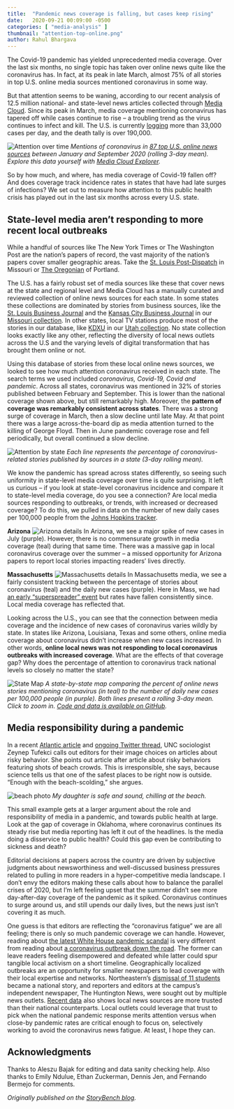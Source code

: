 ```yaml
---
title:  "Pandemic news coverage is falling, but cases keep rising"
date:   2020-09-21 00:09:00 -0500
categories: [ "media-analysis" ]
thumbnail: "attention-top-online.png"
author: Rahul Bhargava
---
```


The Covid-19 pandemic has yielded unprecedented media coverage. Over the last six months, no single topic has taken over online news quite like the coronavirus has. In fact, at its peak in late March, almost 75% of all stories in top U.S. online media sources mentioned coronavirus in some way.

But that attention seems to be waning, according to our recent analysis of 12.5 million national- and state-level news articles collected through [Media Cloud](https://mediacloud.org/). Since its peak in March, media coverage mentioning coronavirus has tapered off while cases continue to rise – a troubling trend as the virus continues to infect and kill. The U.S. is currently [logging](https://www.nytimes.com/interactive/2020/us/coronavirus-us-cases.html?action=click&module=Top%20Stories&pgtype=Homepage) more than 33,000 cases per day, and the death tally is over 190,000.

![Attention over time](/static/img/posts/attention-top-online-big.jpg)
*Mentions of coronavirus in [87 top U.S. online news sources](https://sources.mediacloud.org/#/collections/186572516) between January and September 2020 (rolling 3-day mean). Explore this data yourself with [Media Cloud Explorer](https://explorer.mediacloud.org/#/queries/search?qs=%255B%257B%2522label%2522%253A%2522coronavirus%2520OR%2520covid%2520or%2520%255C%2522co...%2522%252C%2522q%2522%253A%2522%27coronavirus%2520OR%2520covid%2520OR%2520%255C%2522covid%252019%255C%2522%2520OR%2520%255C%2522covid-19%255C%2522%2520OR%2520covid19%2520OR%2520pandemic%27%2522%252C%2522color%2522%253A%2522%25231f77b4%2522%252C%2522startDate%2522%253A%25222020-01-09%2522%252C%2522endDate%2522%253A%25222020-09-09%2522%252C%2522sources%2522%253A%255B%255D%252C%2522collections%2522%253A%255B186572516%255D%252C%2522searches%2522%253A%255B%255D%257D%255D).*

So by how much, and where, has media coverage of Covid-19 fallen off? And does coverage track incidence rates in states that have had late surges of infections? We set out to measure how attention to this public health crisis has played out in the last six months across every U.S. state.

## State-level media aren’t responding to more recent local outbreaks

While a handful of sources like The New York Times or The Washington Post are the nation’s papers of record, the vast majority of the nation’s papers cover smaller geographic areas. Take the [St. Louis Post-Dispatch](https://www.stltoday.com/) in Missouri or [The Oregonian](https://www.oregonlive.com/) of Portland.

The U.S. has a fairly robust set of media sources like these that cover news at the state and regional level and Media Cloud has a manually curated and reviewed collection of online news sources for each state. In some states these collections are dominated by stories from business sources, like the [St. Louis Business Journal](https://sources.mediacloud.org/#/sources/1255) and the [Kansas City Business Journal](https://sources.mediacloud.org/#/sources/661741) in our [Missouri collection](https://sources.mediacloud.org/#/collections/38381321). In other states, local TV stations produce most of the stories in our database, like [KDXU](https://sources.mediacloud.org/#/sources/663628) in our [Utah collection](https://sources.mediacloud.org/#/collections/38381406). No state collection looks exactly like any other, reflecting the diversity of local news outlets across the U.S and the varying levels of digital transformation that has brought them online or not.

Using this database of stories from these local online news sources, we looked to see how much attention coronavirus received in each state. The search terms we used included <i>coronavirus, Covid-19, Covid and pandemic</i>. Across all states, coronavirus was mentioned in 32% of stories published between February and September. This is lower than the national coverage shown above, but still remarkably high. Moreover, the <b>pattern of coverage was remarkably consistent across states</b>. There was a strong surge of coverage in March, then a slow decline until late May. At that point there was a large across-the-board dip as media attention turned to the killing of George Floyd. Then in June pandemic coverage rose and fell periodically, but overall continued a slow decline.

![Attention by state](/static/img/posts/attention-state-overlay.jpg)
*Each line represents the percentage of coronavirus-related stories published by sources in a state (3-day rolling mean).*

We know the pandemic has spread across states differently, so seeing such uniformity in state-level media coverage over time is quite surprising. It left us curious – if you look at state-level coronavirus incidence and compare it to state-level media coverage, do you see a connection? Are local media sources responding to outbreaks, or trends, with increased or decreased coverage? To do this, we pulled in data on the number of new daily cases per 100,000 people from the [Johns Hopkins tracker](https://coronavirus.jhu.edu/).

<b>Arizona</b>
![Arizona details](/static/img/posts/comparison-AZ.png)
In Arizona, we see a major spike of new cases in July (purple). However, there is no commensurate growth in media coverage (teal) during that same time. There was a massive gap in local coronavirus coverage over the summer – a missed opportunity for Arizona papers to report local stories impacting readers’ lives directly.

<b>Massachusetts</b>
![Massachusetts details](/static/img/posts/comparison-MA.png)
In Massachusetts media, we see a fairly consistent tracking between the percentage of stories about coronavirus (teal) and the daily new cases (purple). Here in Mass, we had [an early “superspreader” event](https://www.wbur.org/commonhealth/2020/08/25/genetic-fingerprints-biogen-superspreader-boston) but rates have fallen consistently since. Local media coverage has reflected that.

Looking across the U.S., you can see that the connection between media coverage and the incidence of new cases of coronavirus varies wildly by state. In states like Arizona, Louisiana, Texas and some others, online media coverage about coronavirus didn’t increase when new cases increased. In other words, <b>online local news was not responding to local coronavirus outbreaks with increased coverage</b>. What are the effects of that coverage gap? Why does the percentage of attention to coronavirus track national levels so closely no matter the state?

![State Map](/static/img/posts/comparison-state-map.jpg)
*A state-by-state map comparing the percent of online news stories mentioning coronavirus (in teal) to the number of daily new cases per 100,000 people (in purple). Both lines present a rolling 3-day mean. Click to zoom in. [Code and data is available on GitHub](https://github.com/rahulbot/US-Coronavirus-State-Media-Coverage).*

## Media responsibility during a pandemic

In a recent [Atlantic article](https://www.theatlantic.com/health/archive/2020/07/it-okay-go-beach/613849/) and [ongoing Twitter thread](https://twitter.com/zeynep/status/1279432888048594944?lang=en), UNC sociologist Zeynep Tufekci calls out editors for their image choices on articles about risky behavior. She points out article after article about risky behaviors featuring shots of beach crowds. This is irresponsible, she says, because science tells us that one of the safest places to be right now is outside. “Enough with the beach-scolding,” she argues.

![beach photo](/static/img/posts/beach-2048x1053.jpg)
*My daughter is safe and sound, chilling at the beach.*

This small example gets at a larger argument about the role and responsibility of media in a pandemic, and towards public health at large. Look at the gap of coverage in Oklahoma, where coronavirus continues its steady rise but media reporting has left it out of the headlines. Is the media doing a disservice to public health? Could this gap even be contributing to sickness and death?

Editorial decisions at papers across the country are driven by subjective judgments about newsworthiness and well-discussed business pressures related to pulling in more readers in a hyper-competitive media landscape. I don’t envy the editors making these calls about how to balance the parallel crises of 2020, but I’m left feeling upset that the summer didn’t see more day-after-day coverage of the pandemic as it spiked. Coronavirus continues to surge around us, and still upends our daily lives, but the news just isn’t covering it as much.

One guess is that editors are reflecting the “coronavirus fatigue” we are all feeling; there is only so much pandemic coverage we can handle. However, reading about [the latest White House pandemic scandal](https://www.washingtonpost.com/us-policy/2020/09/17/usps-trump-coronavirus-amazon-foia/) is very different from reading about [a coronavirus outbreak down the road](https://www.boston.com/news/coronavirus/2020/08/28/covid-19-cases-maine-wedding-big-moose-inn). The former can leave readers feeling disempowered and defeated while latter could spur tangible local activism on a short timeline. Geographically localized outbreaks are an opportunity for smaller newspapers to lead coverage with their local expertise and networks. Northeastern’s [dismissal of 11 students](https://huntnewsnu.com/63154/campus/dismissed-nu-in-students-refunded-tuition-for-spring-semester/) became a national story, and reporters and editors at the campus’s independent newspaper, The Huntington News, were sought out by multiple news outlets. [Recent data](https://knightfoundation.org/articles/local-news-is-more-trusted-than-national-news-but-that-could-change/) also shows local news sources are more trusted than their national counterparts. Local outlets could leverage that trust to pick when the national pandemic response merits attention versus when close-by pandemic rates are critical enough to focus on, selectively working to avoid the coronavirus news fatigue. At least, I hope they can.

## Acknowledgments

Thanks to Aleszu Bajak for editing and data sanity checking help. Also thanks to Emily Ndulue, Ethan Zuckerman, Dennis Jen, and Fernando Bermejo for comments.

*Originally published on the [StoryBench blog](https://www.storybench.org/pandemic-news-coverage-is-falling-but-cases-keep-rising/).*
